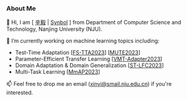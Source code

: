 ### About Me

👯 Hi, I am [ [辛毅](https://synbol.github.io/) | [Synbol](https://synbol.github.io/) ] from Department of Computer Science and Technology, Nanjing University (NJU).

🔭  I’m currently working on machine learning topics including:

- Test-Time Adaptation [[FS-TTA2023]()] [[MUTE2023]()]
- Parameter-Efficient Transfer Learning [[VMT-Adapter2023]()]
- Domain Adaptation & Domain Generalization [[ST-LFC2023](https://link.springer.com/chapter/10.1007/978-3-031-30678-5_7)]
- Multi-Task Learning [[MmAP2023]()]

📫 Feel free to drop me an email (xinyi@smail.nju.edu.cn) if you're interested.

<!--
Here are some ideas to get you started:

- 🔭 I’m currently working on ...
- 🌱 I’m currently learning ...
- 👯 I’m looking to collaborate on ...
- 🤔 I’m looking for help with ...
- 💬 Ask me about ...
- 📫 How to reach me: ...
- 😄 Pronouns: ...
- ⚡ Fun fact: ...

-->
